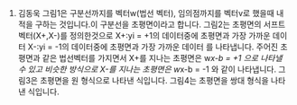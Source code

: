 1. 김동욱
그림1은 구분선까지를 벡터w(법선 벡터), 임의점까지를 벡터v로 했을때 내적을 구하는 것입니다.이 구분선을 초평면이라고 합니다.
그림2는 초평면의 서프트 벡터(X+,X-)를 정의한것으로 
X+:yi = +1의 데이터중에 초평면과 가장 가까운 데이터 
X-:yi = -1의 데이터중에 초평면과 가장 가까운 데이터
를 나타냅니다.
주어진 초평면과 같은 법선벡터를 가지면서 X+를 지나는 초평면은
w*x-b = +1
으로 나타낼 수 있고 비슷한 방식으로 X-를 지나는 초평면은
w*x-b = -1
와 같이 나타냅니다.
그림3은 초평면을 원 형식으로 나타낸 식입니다.
그림4는 초평면을 쌍대 형식을 나타낸 식입니다.